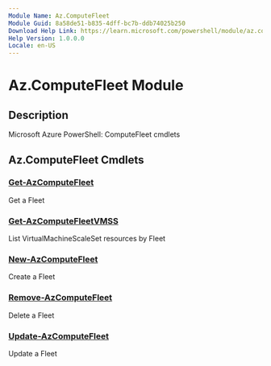 ```yaml
---
Module Name: Az.ComputeFleet
Module Guid: 8a58de51-b835-4dff-bc7b-ddb74025b250
Download Help Link: https://learn.microsoft.com/powershell/module/az.computefleet
Help Version: 1.0.0.0
Locale: en-US
---
```


# Az.ComputeFleet Module
## Description
Microsoft Azure PowerShell: ComputeFleet cmdlets

## Az.ComputeFleet Cmdlets
### [Get-AzComputeFleet](Get-AzComputeFleet.md)
Get a Fleet

### [Get-AzComputeFleetVMSS](Get-AzComputeFleetVMSS.md)
List VirtualMachineScaleSet resources by Fleet

### [New-AzComputeFleet](New-AzComputeFleet.md)
Create a Fleet

### [Remove-AzComputeFleet](Remove-AzComputeFleet.md)
Delete a Fleet

### [Update-AzComputeFleet](Update-AzComputeFleet.md)
Update a Fleet


